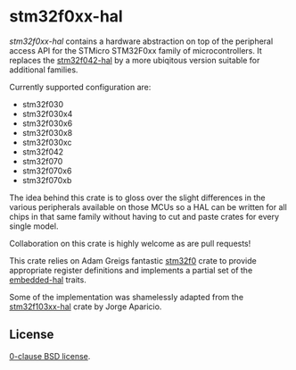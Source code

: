 stm32f0xx-hal
=============

_stm32f0xx-hal_ contains a hardware abstraction on top of the peripheral access
API for the STMicro STM32F0xx family of microcontrollers. It replaces the
[stm32f042-hal][] by a more ubiqitous version suitable for additional families.

Currently supported configuration are:
* stm32f030
* stm32f030x4
* stm32f030x6
* stm32f030x8
* stm32f030xc
* stm32f042
* stm32f070
* stm32f070x6
* stm32f070xb

The idea behind this crate is to gloss over the slight differences in the
various peripherals available on those MCUs so a HAL can be written for all
chips in that same family without having to cut and paste crates for every
single model.

Collaboration on this crate is highly welcome as are pull requests!

This crate relies on Adam Greigs fantastic [stm32f0][] crate to provide
appropriate register definitions and implements a partial set of the
[embedded-hal][] traits.

Some of the implementation was shamelessly adapted from the [stm32f103xx-hal][]
crate by Jorge Aparicio.

[stm32f0]: https://crates.io/crates/stm32f0
[stm32f042-hal]: https://github.com/therealprof/stm32f042-hal
[stm32f103xx-hal]: https://github.com/japaric/stm32f103xx-hal
[embedded-hal]: https://github.com/japaric/embedded-hal.git

License
-------

[0-clause BSD license](LICENSE-0BSD.txt).
